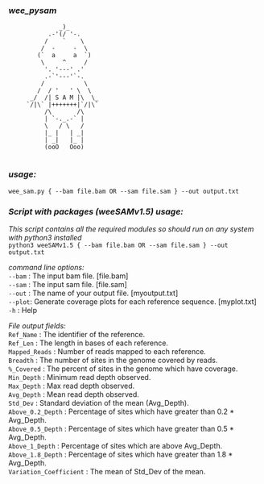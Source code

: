 ### _wee\_pysam_
```  
              _)_
           .-'(/ '-.
          /    `    \
         /  -     -  \
        (`  a     a  `)
         \     ^     /
          '. '---' .'
          .-`'---'`-.
         /           \
        /  / '   ' \  \
      _/  /| S A M |\  \_
     `/|\` |+++++++|`/|\`
          /\       /\
          | `-._.-` |
          \   / \   /
          |_ |   | _|
          | _|   |_ |
          (ooO   Ooo)


``` 

### _usage:_ ### 
``wee_sam.py { --bam file.bam OR --sam file.sam } --out output.txt `` 

### _Script with packages (weeSAMv1.5) usage:_ ###   
_This script contains all the required modules so should run on any system with python3 installed_  
``python3 weeSAMv1.5 { --bam file.bam OR --sam file.sam } --out output.txt ``   

_command line options:_   
`--bam` : The input bam file. [file.bam]   
`--sam` : The input sam file. [file.sam]   
`--out` : The name of your output file. [myoutput.txt]     
`--plot`: Generate coverage plots for each reference sequence. [myplot.txt]   
`-h`    : Help  

_File output fields:_  
`Ref_Name` : The identifier of the reference.  
`Ref_Len` : The length in bases of each reference.  
`Mapped_Reads` : Number of reads mapped to each reference.  
`Breadth` : The number of sites in the genome covered by reads.  
`%_Covered` : The percent of sites in the genome which have coverage.  
`Min_Depth` : Minimum read depth observed.  
`Max_Depth` : Max read depth observed.  
`Avg_Depth` : Mean read depth observed.  
`Std_Dev` : Standard deviation of the mean (Avg_Depth).  
`Above_0.2_Depth` : Percentage of sites which have greater than 0.2 * Avg_Depth.  
`Above_0.5_Depth` : Percentage of sites which have greater than 0.5 * Avg_Depth.  
`Above_1_Depth` : Percentage of sites which are above Avg_Depth.  
`Above_1.8_Depth` : Percentage of sites which have greater than 1.8 * Avg_Depth.  
`Variation_Coefficient` : The mean of Std_Dev of the mean.  


